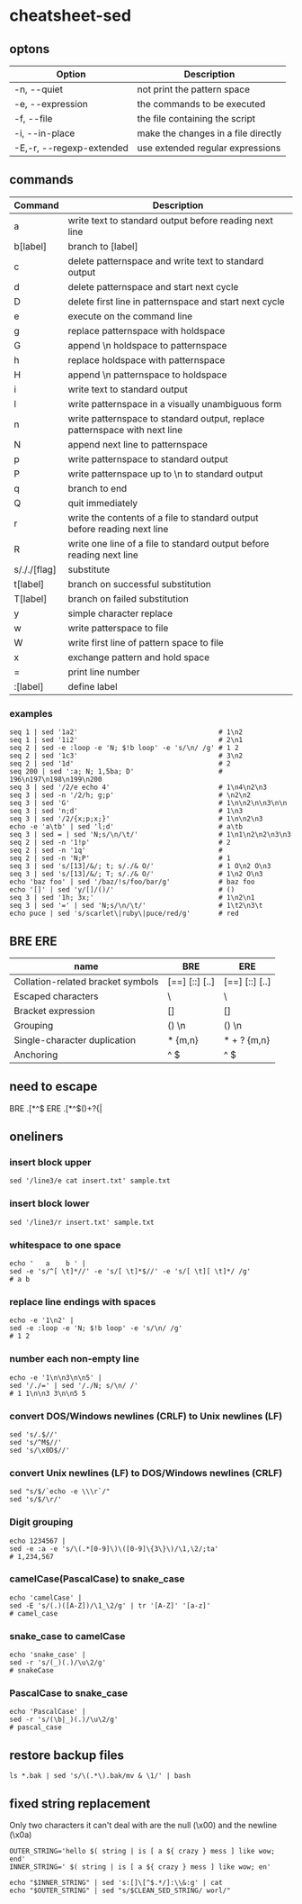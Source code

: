 # cheatsheet-sed

## optons

| Option                   | Description                         |
| ------------------------ | ----------------------------------- |
| -n, --quiet              | not print the pattern space         |
| -e, --expression         | the commands to be executed         |
| -f, --file               | the file containing the script      |
| -i, --in-place           | make the changes in a file directly |
| -E,-r, --regexp-extended | use extended regular expressions    |

## commands

| Command      | Description                                                                |
| ------------ | -------------------------------------------------------------------------- |
| a            | write text to standard output before reading next line                     |
| b[label]     | branch to [label]                                                          |
| c            | delete patternspace and write text to standard output                      |
| d            | delete patternspace and start next cycle                                   |
| D            | delete first line in patternspace and start next cycle                     |
| e            | execute on the command line                                                |
| g            | replace patternspace with holdspace                                        |
| G            | append \n holdspace to patternspace                                        |
| h            | replace holdspace with patternspace                                        |
| H            | append \n patternspace to holdspace                                        |
| i            | write text to standard output                                              |
| l            | write patternspace in a visually unambiguous form                          |
| n            | write patternspace to standard output, replace patternspace with next line |
| N            | append next line to patternspace                                           |
| p            | write patternspace to standard output                                      |
| P            | write patternspace up to \n to standard output                             |
| q            | branch to end                                                              |
| Q            | quit immediately                                                           |
| r            | write the contents of a file to standard output before reading next line   |
| R            | write one line of a file to standard output before reading next line       |
| s/././[flag] | substitute                                                                 |
| t[label]     | branch on successful substitution                                          |
| T[label]     | branch on failed substitution                                              |
| y            | simple character replace                                                   |
| w            | write patterspace to file                                                  |
| W            | write first line of pattern space to file                                  |
| x            | exchange pattern and hold space                                            |
| =            | print line number                                                          |
| :[label]     | define label                                                               |

### examples

```
seq 1 | sed '1a2'                                   # 1\n2
seq 1 | sed '1i2'                                   # 2\n1
seq 2 | sed -e :loop -e 'N; $!b loop' -e 's/\n/ /g' # 1 2
seq 2 | sed '1c3'                                   # 3\n2
seq 2 | sed '1d'                                    # 2
seq 200 | sed ':a; N; 1,5ba; D'                     # 196\n197\n198\n199\n200
seq 3 | sed '/2/e echo 4'                           # 1\n4\n2\n3
seq 3 | sed -n '/2/h; g;p'                          # \n2\n2
seq 3 | sed 'G'                                     # 1\n\n2\n\n3\n\n
seq 3 | sed 'n;d'                                   # 1\n3
seq 3 | sed '/2/{x;p;x;}'                           # 1\n\n2\n3
echo -e 'a\tb' | sed 'l;d'                          # a\tb
seq 3 | sed = | sed 'N;s/\n/\t/'                    # 1\n1\n2\n2\n3\n3
seq 2 | sed -n '1!p'                                # 2
seq 2 | sed -n '1q'                                 #
seq 2 | sed -n 'N;P'                                # 1
seq 3 | sed 's/[13]/&/; t; s/./& O/'                # 1 O\n2 O\n3
seq 3 | sed 's/[13]/&/; T; s/./& O/'                # 1\n2 O\n3
echo 'baz foo' | sed '/baz/!s/foo/bar/g'            # baz foo
echo '[]' | sed 'y/[]/()/'                          # ()
seq 3 | sed '1h; 3x;'                               # 1\n2\n1
seq 3 | sed '=' | sed 'N;s/\n/\t/'                  # 1\t2\n3\t
echo puce | sed 's/scarlet\|ruby\|puce/red/g'       # red
```

## BRE ERE

| name                              | BRE            | ERE            |
| --------------------------------- | -------------- | -------------- |
| Collation-related bracket symbols | [==] [::] [..] | [==] [::] [..] |
| Escaped characters                | \              | \              |
| Bracket expression                | []             | []             |
| Grouping                          | \(\) \n        | () \n          |
| Single-character duplication      | * \{m,n\}      | * + ? {m,n}    |
| Anchoring                         | ^ $            | ^ $            |

## need to escape

BRE .[\*^$
ERE .[\*^$()+?{|

## oneliners

### insert block upper

```
sed '/line3/e cat insert.txt' sample.txt
```

### insert block lower

```
sed '/line3/r insert.txt' sample.txt
```

### whitespace to one space

```
echo '   a    b ' |
sed -e 's/^[ \t]*//' -e 's/[ \t]*$//' -e 's/[ \t][ \t]*/ /g'
# a b
```


### replace line endings with spaces

```
echo -e '1\n2' |
sed -e :loop -e 'N; $!b loop' -e 's/\n/ /g'
# 1 2
```

### number each non-empty line

```
echo -e '1\n\n3\n\n5' |
sed '/./=' | sed '/./N; s/\n/ /'
# 1 1\n\n3 3\n\n5 5
```

### convert DOS/Windows newlines (CRLF) to Unix newlines (LF)

```
sed 's/.$//'
sed 's/^M$//'
sed 's/\x0D$//'
```

### convert Unix newlines (LF) to DOS/Windows newlines (CRLF)

```
sed "s/$/`echo -e \\\r`/"
sed 's/$/\r/'
```

### Digit grouping

```
echo 1234567 |
sed -e :a -e 's/\(.*[0-9]\)\([0-9]\{3\}\)/\1,\2/;ta'
# 1,234,567
```

### camelCase(PascalCase) to snake_case

```
echo 'camelCase' |
sed -E 's/(.)([A-Z])/\1_\2/g' | tr '[A-Z]' '[a-z]'
# camel_case
```

### snake_case to camelCase

```
echo 'snake_case' |
sed -r 's/(_)(.)/\u\2/g'
# snakeCase
```

### PascalCase to snake_case

```
echo 'PascalCase' |
sed -r 's/(\b|_)(.)/\u\2/g'
# pascal_case
```

## restore backup files

```
ls *.bak | sed 's/\(.*\).bak/mv & \1/' | bash
```

## fixed string replacement

Only two characters it can't deal with are the null (\x00) and the newline (\x0a)

```
OUTER_STRING='hello $( string | is [ a ${ crazy } mess ] like wow; end'
INNER_STRING=' $( string | is [ a ${ crazy } mess ] like wow; en'

echo "$INNER_STRING" | sed 's:[]\[^$.*/]:\\&:g' | cat
echo "$OUTER_STRING" | sed "s/$CLEAN_SED_STRING/ worl/"
```
